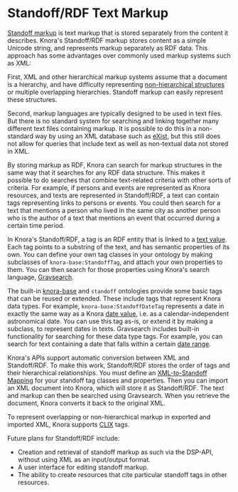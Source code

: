 <!---
 * Copyright © 2022 Swiss National Data and Service Center for the Humanities and/or DaSCH Service Platform contributors.
 * SPDX-License-Identifier: Apache-2.0
-->

# Standoff/RDF Text Markup

[Standoff markup](https://lexiconse.uantwerpen.be/index.php/lexicon/markup-standoff/)
is text markup that is stored separately from the content it describes. Knora's
Standoff/RDF markup stores content as a simple Unicode string, and represents markup
separately as RDF data. This approach has some advantages over commonly used markup systems
such as XML:

First, XML and other hierarchical markup systems assume that a document is a hierarchy, and
have difficulty representing
[non-hierarchical structures](http://www.tei-c.org/release/doc/tei-p5-doc/en/html/NH.html)
or multiple overlapping hierarchies. Standoff markup can easily represent these structures.

Second, markup languages are typically designed to be used in text files. But there is no
standard system for searching and linking together many different text files containing
markup. It is possible to do this in a non-standard way by using an XML database
such as [eXist](http://exist-db.org), but this still does not allow for queries that include
text as well as non-textual data not stored in XML.

By storing markup as RDF, Knora can search for markup structures in the same way that it
searches for any RDF data structure. This makes it possible to do searches that combine
text-related criteria with other sorts of criteria. For example, if persons and events are
represented as Knora resources, and texts are represented in Standoff/RDF, a text can contain
tags representing links to persons or events. You could then search for a text that mentions a
person who lived in the same city as another person who is the author of a text that mentions an
event that occurred during a certain time period.

In Knora's Standoff/RDF, a tag is an RDF entity that is linked to a
[text value](../02-knora-ontologies/knora-base.md#textvalue). Each tag points to a substring
of the text, and has semantic properties of its own. You can define your own tag classes
in your ontology by making subclasses of `knora-base:StandoffTag`, and attach your own
properties to them. You can then search for those properties using Knora's search language,
[Gravsearch](../03-apis/api-v2/query-language.md).

The built-in [knora-base](../02-knora-ontologies/knora-base.md) and `standoff` ontologies
provide some basic tags that can be reused or extended. These include tags that represent
Knora data types. For example, `knora-base:StandoffDateTag` represents a date in exactly the
same way as a Knora [date value](../02-knora-ontologies/knora-base.md#datevalue), i.e. as a
calendar-independent astronomical date. You can use this tag as-is, or extend it by making
a subclass, to represent dates in texts. Gravsearch includes built-in functionality for
searching for these data type tags. For example, you can search for text containing a date that
falls within a certain [date range](../03-apis/api-v2/query-language.md#matching-standoff-dates).

Knora's APIs support automatic conversion between XML and Standoff/RDF. To make this work,
Standoff/RDF stores the order of tags and their hierarchical relationships. You must define an
[XML-to-Standoff Mapping](../03-apis/api-v2/xml-to-standoff-mapping.md) for your standoff tag classes and properties.
Then you can import an XML document into Knora, which will store it as Standoff/RDF. The text and markup
can then be searched using Gravsearch. When you retrieve the document, Knora converts it back to the
original XML.

To represent overlapping or non-hierarchical markup in exported and imported XML, Knora supports
[CLIX](http://conferences.idealliance.org/extreme/html/2004/DeRose01/EML2004DeRose01.html#t6) tags.

Future plans for Standoff/RDF include:

- Creation and retrieval of standoff markup as such via the DSP-API,
  without using XML as an input/output format.
- A user interface for editing standoff markup.
- The ability to create resources that cite particular standoff tags in other resources.
